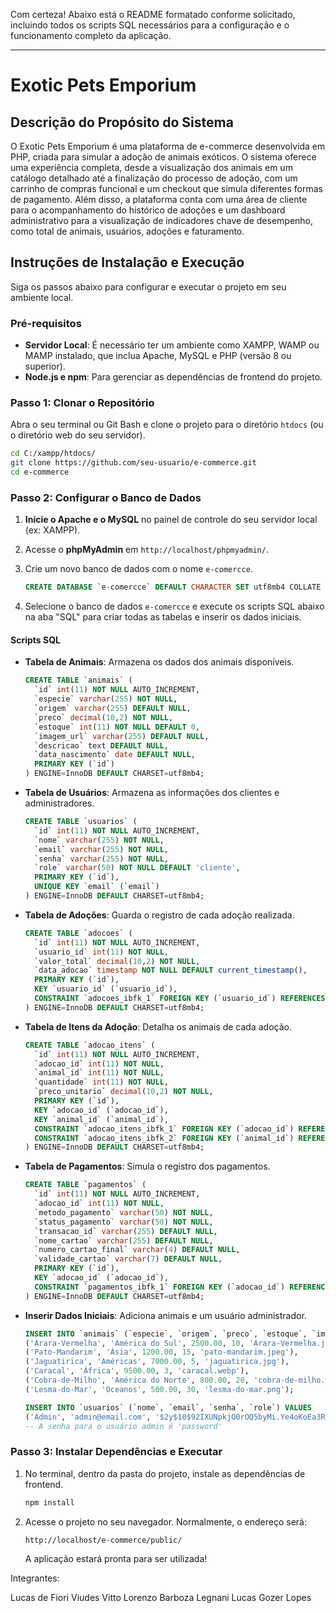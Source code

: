 Com certeza\! Abaixo está o README formatado conforme solicitado, incluindo todos os scripts SQL necessários para a configuração e o funcionamento completo da aplicação.

-----

# **Exotic Pets Emporium**

## **Descrição do Propósito do Sistema**

O Exotic Pets Emporium é uma plataforma de e-commerce desenvolvida em PHP, criada para simular a adoção de animais exóticos. O sistema oferece uma experiência completa, desde a visualização dos animais em um catálogo detalhado até a finalização do processo de adoção, com um carrinho de compras funcional e um checkout que simula diferentes formas de pagamento. Além disso, a plataforma conta com uma área de cliente para o acompanhamento do histórico de adoções e um dashboard administrativo para a visualização de indicadores chave de desempenho, como total de animais, usuários, adoções e faturamento.

## **Instruções de Instalação e Execução**

Siga os passos abaixo para configurar e executar o projeto em seu ambiente local.

### **Pré-requisitos**

  * **Servidor Local**: É necessário ter um ambiente como XAMPP, WAMP ou MAMP instalado, que inclua Apache, MySQL e PHP (versão 8 ou superior).
  * **Node.js e npm**: Para gerenciar as dependências de frontend do projeto.

### **Passo 1: Clonar o Repositório**

Abra o seu terminal ou Git Bash e clone o projeto para o diretório `htdocs` (ou o diretório web do seu servidor).

```bash
cd C:/xampp/htdocs/
git clone https://github.com/seu-usuario/e-commerce.git
cd e-commerce
```

### **Passo 2: Configurar o Banco de Dados**

1.  **Inicie o Apache e o MySQL** no painel de controle do seu servidor local (ex: XAMPP).

2.  Acesse o **phpMyAdmin** em `http://localhost/phpmyadmin/`.

3.  Crie um novo banco de dados com o nome `e-comercce`.

    ```sql
    CREATE DATABASE `e-comercce` DEFAULT CHARACTER SET utf8mb4 COLLATE utf8mb4_general_ci;
    ```

4.  Selecione o banco de dados `e-comercce` e execute os scripts SQL abaixo na aba "SQL" para criar todas as tabelas e inserir os dados iniciais.

#### **Scripts SQL**

  * **Tabela de Animais**: Armazena os dados dos animais disponíveis.

    ```sql
    CREATE TABLE `animais` (
      `id` int(11) NOT NULL AUTO_INCREMENT,
      `especie` varchar(255) NOT NULL,
      `origem` varchar(255) DEFAULT NULL,
      `preco` decimal(10,2) NOT NULL,
      `estoque` int(11) NOT NULL DEFAULT 0,
      `imagem_url` varchar(255) DEFAULT NULL,
      `descricao` text DEFAULT NULL,
      `data_nascimento` date DEFAULT NULL,
      PRIMARY KEY (`id`)
    ) ENGINE=InnoDB DEFAULT CHARSET=utf8mb4;
    ```

  * **Tabela de Usuários**: Armazena as informações dos clientes e administradores.

    ```sql
    CREATE TABLE `usuarios` (
      `id` int(11) NOT NULL AUTO_INCREMENT,
      `nome` varchar(255) NOT NULL,
      `email` varchar(255) NOT NULL,
      `senha` varchar(255) NOT NULL,
      `role` varchar(50) NOT NULL DEFAULT 'cliente',
      PRIMARY KEY (`id`),
      UNIQUE KEY `email` (`email`)
    ) ENGINE=InnoDB DEFAULT CHARSET=utf8mb4;
    ```

  * **Tabela de Adoções**: Guarda o registro de cada adoção realizada.

    ```sql
    CREATE TABLE `adocoes` (
      `id` int(11) NOT NULL AUTO_INCREMENT,
      `usuario_id` int(11) NOT NULL,
      `valor_total` decimal(10,2) NOT NULL,
      `data_adocao` timestamp NOT NULL DEFAULT current_timestamp(),
      PRIMARY KEY (`id`),
      KEY `usuario_id` (`usuario_id`),
      CONSTRAINT `adocoes_ibfk_1` FOREIGN KEY (`usuario_id`) REFERENCES `usuarios` (`id`)
    ) ENGINE=InnoDB DEFAULT CHARSET=utf8mb4;
    ```

  * **Tabela de Itens da Adoção**: Detalha os animais de cada adoção.

    ```sql
    CREATE TABLE `adocao_itens` (
      `id` int(11) NOT NULL AUTO_INCREMENT,
      `adocao_id` int(11) NOT NULL,
      `animal_id` int(11) NOT NULL,
      `quantidade` int(11) NOT NULL,
      `preco_unitario` decimal(10,2) NOT NULL,
      PRIMARY KEY (`id`),
      KEY `adocao_id` (`adocao_id`),
      KEY `animal_id` (`animal_id`),
      CONSTRAINT `adocao_itens_ibfk_1` FOREIGN KEY (`adocao_id`) REFERENCES `adocoes` (`id`),
      CONSTRAINT `adocao_itens_ibfk_2` FOREIGN KEY (`animal_id`) REFERENCES `animais` (`id`)
    ) ENGINE=InnoDB DEFAULT CHARSET=utf8mb4;
    ```

  * **Tabela de Pagamentos**: Simula o registro dos pagamentos.

    ```sql
    CREATE TABLE `pagamentos` (
      `id` int(11) NOT NULL AUTO_INCREMENT,
      `adocao_id` int(11) NOT NULL,
      `metodo_pagamento` varchar(50) NOT NULL,
      `status_pagamento` varchar(50) NOT NULL,
      `transacao_id` varchar(255) DEFAULT NULL,
      `nome_cartao` varchar(255) DEFAULT NULL,
      `numero_cartao_final` varchar(4) DEFAULT NULL,
      `validade_cartao` varchar(7) DEFAULT NULL,
      PRIMARY KEY (`id`),
      KEY `adocao_id` (`adocao_id`),
      CONSTRAINT `pagamentos_ibfk_1` FOREIGN KEY (`adocao_id`) REFERENCES `adocoes` (`id`)
    ) ENGINE=InnoDB DEFAULT CHARSET=utf8mb4;
    ```

  * **Inserir Dados Iniciais**: Adiciona animais e um usuário administrador.

    ```sql
    INSERT INTO `animais` (`especie`, `origem`, `preco`, `estoque`, `imagem_url`) VALUES
    ('Arara-Vermelha', 'América do Sul', 2500.00, 10, 'Arara-Vermelha.jpg'),
    ('Pato-Mandarim', 'Ásia', 1200.00, 15, 'pato-mandarim.jpeg'),
    ('Jaguatirica', 'Américas', 7000.00, 5, 'jaguatirica.jpg'),
    ('Caracal', 'África', 9500.00, 3, 'caracal.webp'),
    ('Cobra-de-Milho', 'América do Norte', 800.00, 20, 'cobra-de-milho.webp'),
    ('Lesma-do-Mar', 'Oceanos', 500.00, 30, 'lesma-do-mar.png');

    INSERT INTO `usuarios` (`nome`, `email`, `senha`, `role`) VALUES
    ('Admin', 'admin@email.com', '$2y$10$92IXUNpkjO0rOQ5byMi.Ye4oKoEa3Ro9llC/.og/at2.uheWG/igi', 'admin');
    -- A senha para o usuário admin é 'password'
    ```

### **Passo 3: Instalar Dependências e Executar**

1.  No terminal, dentro da pasta do projeto, instale as dependências de frontend.

    ```bash
    npm install
    ```

2.  Acesse o projeto no seu navegador. Normalmente, o endereço será:

    `http://localhost/e-commerce/public/`

    A aplicação estará pronta para ser utilizada\!

Integrantes:

Lucas de Fiori Viudes
Vitto Lorenzo Barboza Legnani
Lucas Gozer Lopes

